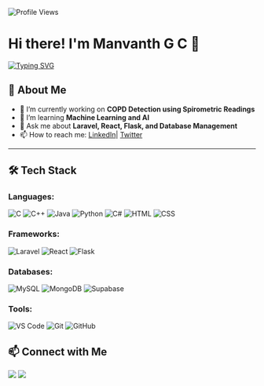 ![Profile Views](https://komarev.com/ghpvc/?username=YourUsername&color=blue)

# Hi there! I'm Manvanth G C 👋

[![Typing SVG](https://readme-typing-svg.demolab.com?font=Fira+Code&pause=1000&color=F75C7E&width=435&lines=Full-Stack+Developer;AI+Enthusiast;Laravel+%7C+React+%7C+Flask+Expert)](https://git.io/typing-svg)

## 🚀 About Me
- 🔭 I’m currently working on **COPD Detection using Spirometric Readings**
- 🌱 I’m learning **Machine Learning and AI**
- 💬 Ask me about **Laravel, React, Flask, and Database Management**
- 📫 How to reach me: [LinkedIn](http://www.linkedin.com/in/manvanthgc)| [Twitter](https://x.com/golyady?t=xbUB31g54kmEYMT4rYXljA&s=09)

---

## 🛠 Tech Stack

### Languages:
![C](https://img.shields.io/badge/C-00599C?style=for-the-badge&logo=c&logoColor=white)
![C++](https://img.shields.io/badge/C%2B%2B-00599C?style=for-the-badge&logo=c%2B%2B&logoColor=white)
![Java](https://img.shields.io/badge/Java-007396?style=for-the-badge&logo=java&logoColor=white)
![Python](https://img.shields.io/badge/Python-3776AB?style=for-the-badge&logo=python&logoColor=white)
![C#](https://img.shields.io/badge/C%23-239120?style=for-the-badge&logo=c-sharp&logoColor=white)
![HTML](https://img.shields.io/badge/HTML5-E34F26?style=for-the-badge&logo=html5&logoColor=white)
![CSS](https://img.shields.io/badge/CSS3-1572B6?style=for-the-badge&logo=css3&logoColor=white)

### Frameworks:
![Laravel](https://img.shields.io/badge/Laravel-FF2D20?style=for-the-badge&logo=laravel&logoColor=white)
![React](https://img.shields.io/badge/React-61DAFB?style=for-the-badge&logo=react&logoColor=black)
![Flask](https://img.shields.io/badge/Flask-000000?style=for-the-badge&logo=flask&logoColor=white)

### Databases:
![MySQL](https://img.shields.io/badge/MySQL-4479A1?style=for-the-badge&logo=mysql&logoColor=white)
![MongoDB](https://img.shields.io/badge/MongoDB-47A248?style=for-the-badge&logo=mongodb&logoColor=white)
![Supabase](https://img.shields.io/badge/Supabase-3ECF8E?style=for-the-badge&logo=supabase&logoColor=white)

### Tools:
![VS Code](https://img.shields.io/badge/VS%20Code-007ACC?style=for-the-badge&logo=visual-studio-code&logoColor=white)
![Git](https://img.shields.io/badge/Git-F05032?style=for-the-badge&logo=git&logoColor=white)
![GitHub](https://img.shields.io/badge/GitHub-181717?style=for-the-badge&logo=github&logoColor=white)



## 📫 Connect with Me
<p align="left">
  <a href="http://www.linkedin.com/in/manvanthgc" target="_blank"><img src="https://img.shields.io/badge/LinkedIn-0A66C2?style=for-the-badge&logo=linkedin&logoColor=white"/></a>
  <a href="https://x.com/golyady?t=xbUB31g54kmEYMT4rYXljA&s=09" target="_blank"><img src="https://img.shields.io/badge/Twitter-1DA1F2?style=for-the-badge&logo=twitter&logoColor=white"/></a>
</p>
